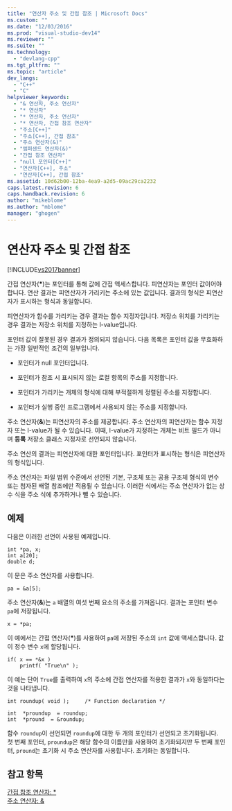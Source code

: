 ```yaml
---
title: "연산자 주소 및 간접 참조 | Microsoft Docs"
ms.custom: ""
ms.date: "12/03/2016"
ms.prod: "visual-studio-dev14"
ms.reviewer: ""
ms.suite: ""
ms.technology: 
  - "devlang-cpp"
ms.tgt_pltfrm: ""
ms.topic: "article"
dev_langs: 
  - "C++"
  - "C"
helpviewer_keywords: 
  - "& 연산자, 주소 연산자"
  - "* 연산자"
  - "* 연산자, 주소 연산자"
  - "* 연산자, 간접 참조 연산자"
  - "주소[C++]"
  - "주소[C++], 간접 참조"
  - "주소 연산자(&)"
  - "앰퍼샌드 연산자(&)"
  - "간접 참조 연산자"
  - "null 포인터[C++]"
  - "연산자[C++], 주소"
  - "연산자[C++], 간접 참조"
ms.assetid: 10d62b00-12ba-4ea9-a2d5-09ac29ca2232
caps.latest.revision: 6
caps.handback.revision: 6
author: "mikeblome"
ms.author: "mblome"
manager: "ghogen"
---
```

# 연산자 주소 및 간접 참조
[!INCLUDE[vs2017banner](../assembler/inline/includes/vs2017banner.md)]

간접 연산자\(**\***\)는 포인터를 통해 값에 간접 액세스합니다.  피연산자는 포인터 값이어야 합니다.  연산 결과는 피연산자가 가리키는 주소에 있는 값입니다.  결과의 형식은 피연산자가 표시하는 형식과 동일합니다.  
  
 피연산자가 함수를 가리키는 경우 결과는 함수 지정자입니다.  저장소 위치를 가리키는 경우 결과는 저장소 위치를 지정하는 l\-value입니다.  
  
 포인터 값이 잘못된 경우 결과가 정의되지 않습니다.  다음 목록은 포인터 값을 무효화하는 가장 일반적인 조건의 일부입니다.  
  
-   포인터가 null 포인터입니다.  
  
-   포인터가 참조 시 표시되지 않는 로컬 항목의 주소를 지정합니다.  
  
-   포인터가 가리키는 개체의 형식에 대해 부적절하게 정렬된 주소를 지정합니다.  
  
-   포인터가 실행 중인 프로그램에서 사용되지 않는 주소를 지정합니다.  
  
 주소 연산자\(**&**\)는 피연산자의 주소를 제공합니다.  주소 연산자의 피연산자는 함수 지정자 또는 l\-value가 될 수 있습니다. 이때, l\-value가 지정하는 개체는 비트 필드가 아니며 **등록** 저장소 클래스 지정자로 선언되지 않습니다.  
  
 주소 연산의 결과는 피연산자에 대한 포인터입니다.  포인터가 표시하는 형식은 피연산자의 형식입니다.  
  
 주소 연산자는 파일 범위 수준에서 선언된 기본, 구조체 또는 공용 구조체 형식의 변수 또는 첨자된 배열 참조에만 적용될 수 있습니다.  이러한 식에서는 주소 연산자가 없는 상수 식을 주소 식에 추가하거나 뺄 수 있습니다.  
  
## 예제  
 다음은 이러한 선언이 사용된 예제입니다.  
  
```  
int *pa, x;  
int a[20];  
double d;  
```  
  
 이 문은 주소 연산자를 사용합니다.  
  
```  
pa = &a[5];  
```  
  
 주소 연산자\(**&**\)는 `a` 배열의 여섯 번째 요소의 주소를 가져옵니다.  결과는 포인터 변수 `pa`에 저장됩니다.  
  
```  
x = *pa;  
```  
  
 이 예에서는 간접 연산자\(**\***\)를 사용하여 `pa`에 저장된 주소의 `int` 값에 액세스합니다.  값이 정수 변수 `x`에 할당됩니다.  
  
```  
if( x == *&x )  
    printf( "True\n" );  
```  
  
 이 예는 단어 `True`를 출력하여 `x`의 주소에 간접 연산자를 적용한 결과가 `x`와 동일하다는 것을 나타냅니다.  
  
```  
int roundup( void );     /* Function declaration */  
  
int  *proundup  = roundup;  
int  *pround  = &roundup;  
```  
  
 함수 `roundup`이 선언되면 `roundup`에 대한 두 개의 포인터가 선언되고 초기화됩니다.  첫 번째 포인터, `proundup`은 해당 함수의 이름만을 사용하여 초기화되지만 두 번째 포인터, `pround`는 초기화 시 주소 연산자를 사용합니다.  초기화는 동일합니다.  
  
## 참고 항목  
 [간접 참조 연산자: \*](../cpp/indirection-operator-star.md)   
 [주소 연산자: &](../cpp/address-of-operator-amp.md)